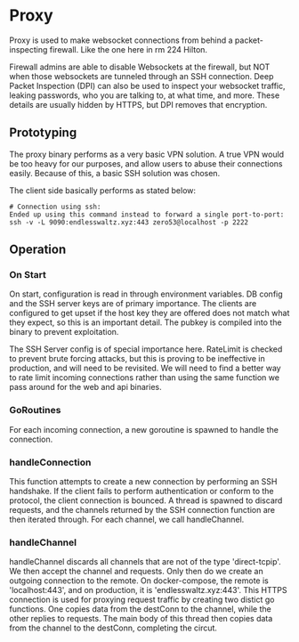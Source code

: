 # Proxy
Proxy is used to make websocket connections from behind a packet-inspecting
firewall. Like the one here in rm 224 Hilton. 

Firewall admins are able to disable Websockets at the firewall, but NOT when 
those websockets are tunneled through an SSH connection. Deep Packet Inspection
(DPI) can also be used to inspect your websocket traffic, leaking passwords,
who you are talking to, at what time, and more. These details are usually hidden 
by HTTPS, but DPI removes that encryption. 

## Prototyping
The proxy binary performs as a very basic VPN solution. A true VPN would be too 
heavy for our purposes, and allow users to abuse their connections easily.
Because of this, a basic SSH solution was chosen. 

The client side basically performs as stated below:
```
# Connection using ssh:
Ended up using this command instead to forward a single port-to-port:
ssh -v -L 9090:endlesswaltz.xyz:443 zero53@localhost -p 2222
```

## Operation
### On Start
On start, configuration is read in through environment variables. DB config
and the SSH server keys are of primary importance. The clients are configured
to get upset if the host key they are offered does not match what they expect, 
so this is an important detail. The pubkey is compiled into the binary to
prevent exploitation. 

The SSH Server config is of special importance here. RateLimit is checked to 
prevent brute forcing attacks, but this is proving to be ineffective in production, 
and will need to be revisited. We will need to find a better way to rate limit 
incoming connections rather than using the same function we pass around for the 
web and api binaries. 

### GoRoutines
For each incoming connection, a new goroutine is spawned to handle the connection. 

### handleConnection
This function attempts to create a new connection by performing an SSH handshake. 
If the client fails to perform authentication or conform to the protocol, the 
client connection is bounced. A thread is spawned to discard requests, and the 
channels returned by the SSH connection function are then iterated through. For 
each channel, we call handleChannel.

### handleChannel
handleChannel discards all channels that are not of the type 'direct-tcpip'. 
We then accept the channel and requests. Only then do we create an outgoing connection 
to the remote. On docker-compose, the remote is 'localhost:443', and on production, it 
is 'endlesswaltz.xyz:443'. This HTTPS connection is used for proxying request traffic
by creating two distict go functions. One copies data from the destConn to the channel, 
while the other replies to requests. The main body of this thread then copies data from 
the channel to the destConn, completing the circut. 
